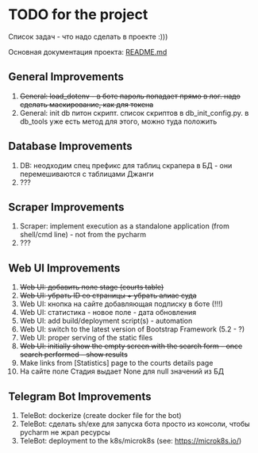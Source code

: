 # TODO for the project

Список задач - что надо сделать в проекте :)))

Основная документация проекта: [README.md](README.md)

## General Improvements

1. ~~General: load_dotenv - в боте пароль попадает прямо в лог. надо сделать маскирование, как для токена~~
2. General: init db питон скрипт. список скриптов в db_init_config.py. в db_tools уже есть метод для этого, 
   можно туда положить

## Database Improvements

1. DB: неодходим спец префикс для таблиц скрапера в БД - они перемешиваются с таблицами Джанги
2. ???

## Scraper Improvements

1. Scraper: implement execution as a standalone application (from shell/cmd line) - not from the pycharm
2. ???

## Web UI Improvements

1. ~~Web UI: добавить поле stage (courts table)~~
2. ~~Web UI: убрать ID со страницы + убрать алиас суда~~
3. Web UI: кнопка на сайте добавляющая подписку в боте (!!!)
4. Web UI: статистика - новое поле - дата обновления
5. Web UI: add build/deployment script(s) - automation
6. Web UI: switch to the latest version of Bootstrap Framework (5.2 - ?)
7. Web UI: proper serving of the static files
8. ~~Web UI: initially show the empty screen with the search form - once search performed - show results~~
9. Make links from [Statistics] page to the courts details page
10. На сайте поле Стадия выдает None для null значений из БД

## Telegram Bot Improvements

1. TeleBot: dockerize (create docker file for the bot)
2. TeleBot: сделать sh/exe для запуска бота просто из консоли, чтобы pycharm не жрал ресурсы
3. TeleBot: deployment to the k8s/microk8s (see: https://microk8s.io/)

